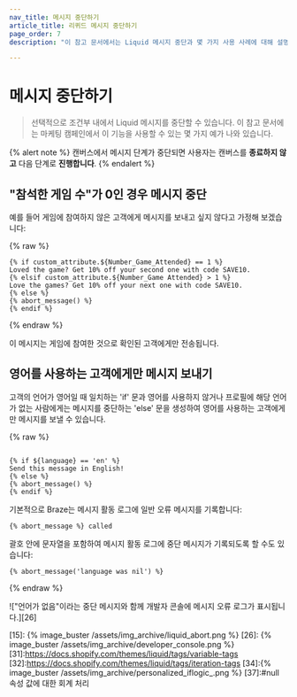 ```yaml
---
nav_title: 메시지 중단하기
article_title: 리퀴드 메시지 중단하기
page_order: 7
description: "이 참고 문서에서는 Liquid 메시지 중단과 몇 가지 사용 사례에 대해 설명합니다."

---
```


# 메시지 중단하기

> 선택적으로 조건부 내에서 Liquid 메시지를 중단할 수 있습니다. 이 참고 문서에는 마케팅 캠페인에서 이 기능을 사용할 수 있는 몇 가지 예가 나와 있습니다.

{% alert note %}
캔버스에서 메시지 단계가 중단되면 사용자는 캔버스를 **종료하지 않고** 다음 단계로 **진행합니다**.
{% endalert %}

## "참석한 게임 수"가 0인 경우 메시지 중단

예를 들어 게임에 참여하지 않은 고객에게 메시지를 보내고 싶지 않다고 가정해 보겠습니다:

{% raw %}
```liquid
{% if custom_attribute.${Number_Game_Attended} == 1 %}
Loved the game? Get 10% off your second one with code SAVE10.
{% elsif custom_attribute.${Number_Game Attended} > 1 %}
Love the games? Get 10% off your next one with code SAVE10.
{% else %}
{% abort_message() %}
{% endif %}
```
{% endraw %}

이 메시지는 게임에 참여한 것으로 확인된 고객에게만 전송됩니다.

## 영어를 사용하는 고객에게만 메시지 보내기

고객의 언어가 영어일 때 일치하는 'if' 문과 영어를 사용하지 않거나 프로필에 해당 언어가 없는 사람에게는 메시지를 중단하는 'else' 문을 생성하여 영어를 사용하는 고객에게만 메시지를 보낼 수 있습니다.

{% raw %}
```liquid

{% if ${language} == 'en' %}
Send this message in English!
{% else %}
{% abort_message() %}
{% endif %}
```

기본적으로 Braze는 메시지 활동 로그에 일반 오류 메시지를 기록합니다:

```text
{% abort_message %} called
```

괄호 안에 문자열을 포함하여 메시지 활동 로그에 중단 메시지가 기록되도록 할 수도 있습니다:

```liquid
{% abort_message('language was nil') %}
```
{% endraw %}

!["언어가 없음"이라는 중단 메시지와 함께 개발자 콘솔에 메시지 오류 로그가 표시됩니다.][26]

[15]: {% image_buster /assets/img_archive/liquid_abort.png %}
[26]: {% image_buster /assets/img_archive/developer_console.png %}
[31]:https://docs.shopify.com/themes/liquid/tags/variable-tags
[32]:https://docs.shopify.com/themes/liquid/tags/iteration-tags
[34]:{% image_buster /assets/img_archive/personalized_iflogic_.png %}
[37]:\#null 속성 값에 대한 회계 처리
